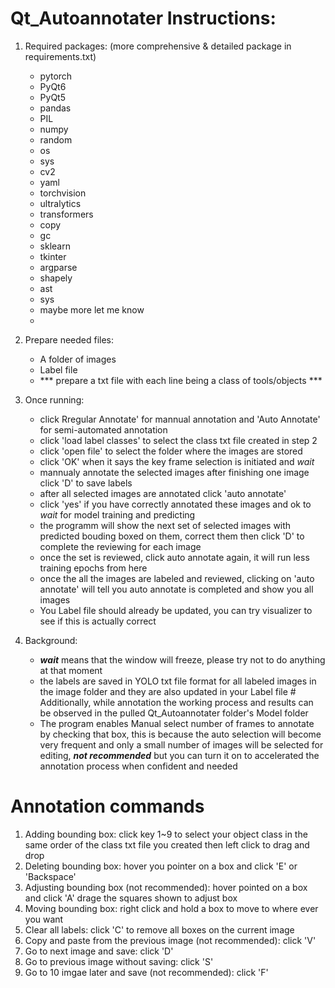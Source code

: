 # Qt_Autoannotater Instructions:

1. Required packages: (more comprehensive & detailed package in requirements.txt)
   - pytorch
   - PyQt6
   - PyQt5
   - pandas
   - PIL
   - numpy
   - random
   - os
   - sys
   - cv2
   - yaml
   - torchvision
   - ultralytics
   - transformers
   - copy
   - gc
   - sklearn
   - tkinter
   - argparse
   - shapely
   - ast
   - sys
   - maybe more let me know
   - 
2. Prepare needed files:
   - A folder of images
   - Label file
   - *** prepare a txt file with each line being a class of tools/objects ***

3. Once running:
   - click Rregular Annotate' for mannual annotation and 'Auto Annotate' for semi-automated annotation
   - click 'load label classes' to select the class txt file created in step 2
   - click 'open file' to select the folder where the images are stored
   - click 'OK' when it says the key frame selection is initiated and *wait*
   - mannualy annotate the selected images after finishing one image click 'D' to save labels
   - after all selected images are annotated click 'auto annotate'
   - click 'yes' if you have correctly annotated these images and ok to *wait* for model training and predicting
   - the programm will show the next set of selected images with predicted bouding boxed on them, correct them then click 'D' to complete the reviewing for each image
   - once the set is reviewed, click auto annotate again, it will run less training epochs from here
   - once the all the images are labeled and reviewed, clicking on 'auto annotate' will tell you auto annotate is completed and show you all images
   - You Label file should already be updated, you can try visualizer to see if this is actually correct
  
4. Background:
   - ***wait*** means that the window will freeze, please try not to do anything at that moment
   - the labels are saved in YOLO txt file format for all labeled images in the image folder and they are also updated in your Label file
          # Additionally, while annotation the working process and results can be observed in the pulled Qt_Autoannotater folder's Model folder
   - The program enables Manual select number of frames to annotate by checking that box, this is because the auto selection will become very frequent and only a small number of images will be selected for editing, ***not recommended*** but you can turn it on to accelerated the annotation process when confident and needed
       
# Annotation commands

1. Adding bounding box: click key 1~9 to select your object class in the same order of the class txt file you created then left click to drag and drop
2. Deleting bounding box: hover you pointer on a box and click 'E' or 'Backspace'
3. Adjusting bounding box (not recommended): hover pointed on a box and click 'A' drage the squares shown to adjust box
4. Moving bounding box: right click and hold a box to move to where ever you want
5. Clear all labels: click 'C' to remove all boxes on the current image
6. Copy and paste from the previous image (not recommended): click 'V'
7. Go to next image and save: click 'D'
8. Go to previous image without saving: click 'S'
9. Go to 10 imgae later and save (not recommended): click 'F'
